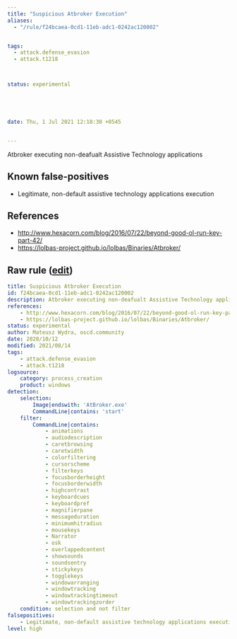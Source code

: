 ```yaml
---
title: "Suspicious Atbroker Execution"
aliases:
  - "/rule/f24bcaea-0cd1-11eb-adc1-0242ac120002"


tags:
  - attack.defense_evasion
  - attack.t1218



status: experimental





date: Thu, 1 Jul 2021 12:18:30 +0545


---
```


Atbroker executing non-deafualt Assistive Technology applications

<!--more-->


## Known false-positives

* Legitimate, non-default assistive technology applications execution



## References

* http://www.hexacorn.com/blog/2016/07/22/beyond-good-ol-run-key-part-42/
* https://lolbas-project.github.io/lolbas/Binaries/Atbroker/


## Raw rule ([edit](https://github.com/SigmaHQ/sigma/edit/master/rules/windows/process_creation/proc_creation_win_susp_atbroker.yml))
```yaml
title: Suspicious Atbroker Execution
id: f24bcaea-0cd1-11eb-adc1-0242ac120002
description: Atbroker executing non-deafualt Assistive Technology applications
references:
    - http://www.hexacorn.com/blog/2016/07/22/beyond-good-ol-run-key-part-42/
    - https://lolbas-project.github.io/lolbas/Binaries/Atbroker/
status: experimental
author: Mateusz Wydra, oscd.community
date: 2020/10/12
modified: 2021/08/14
tags:
    - attack.defense_evasion
    - attack.t1218
logsource:
    category: process_creation
    product: windows
detection:
    selection:
        Image|endswith: 'AtBroker.exe'
        CommandLine|contains: 'start'
    filter:
        CommandLine|contains:
            - animations
            - audiodescription
            - caretbrowsing
            - caretwidth
            - colorfiltering
            - cursorscheme
            - filterkeys
            - focusborderheight
            - focusborderwidth
            - highcontrast
            - keyboardcues
            - keyboardpref
            - magnifierpane
            - messageduration
            - minimumhitradius
            - mousekeys
            - Narrator
            - osk
            - overlappedcontent
            - showsounds
            - soundsentry
            - stickykeys
            - togglekeys
            - windowarranging
            - windowtracking
            - windowtrackingtimeout
            - windowtrackingzorder
    condition: selection and not filter
falsepositives:
    - Legitimate, non-default assistive technology applications execution
level: high

```
